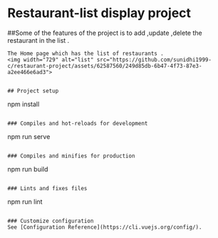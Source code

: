 # Restaurant-list display project
##Some of the features of the project is to add ,update ,delete the restaurant in the list .
```
The Home page which has the list of restaurants .
<img width="729" alt="list" src="https://github.com/sunidhi1999-c/restaurant-project/assets/62587560/249d85db-6b47-4f73-87e3-a2ee466e6ad3">
```
```

## Project setup
```
npm install
```

### Compiles and hot-reloads for development
```
npm run serve
```

### Compiles and minifies for production
```
npm run build
```

### Lints and fixes files
```
npm run lint
```

### Customize configuration
See [Configuration Reference](https://cli.vuejs.org/config/).
